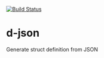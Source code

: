 [![Build Status](https://travis-ci.org/Tosuke/djson.svg?branch=master)](https://travis-ci.org/Tosuke/djson)
# d-json
Generate struct definition from JSON 
